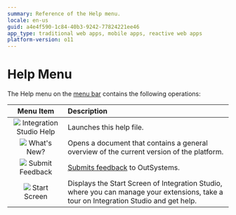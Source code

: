 ```yaml
---
summary: Reference of the Help menu.
locale: en-us
guid: a4e4f590-1c84-40b3-9242-77824221ee46
app_type: traditional web apps, mobile apps, reactive web apps
platform-version: o11
---
```


# Help Menu

The Help menu on the [menu bar](<../../workspace.md>) contains the following operations:

Menu Item | Description
:--------:|:-----------
![](images/help.gif) Integration Studio Help | Launches this help file.
![](images/whats-new.gif) What's New? | Opens a document that contains a general overview of the current version of the platform.
![](images/submit-feedback.gif) Submit Feedback | [Submits feedback](<submit-feedback.md>) to OutSystems.
![](images/home.gif) Start Screen | Displays the Start Screen of Integration Studio, where you can manage your extensions, take a tour on Integration Studio and get help.
